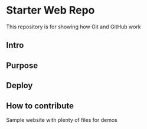 # Starter Web Repo

This repository is for showing how Git and GitHub work

## Intro

## Purpose

## Deploy

## How to contribute

Sample website with plenty of files for demos



